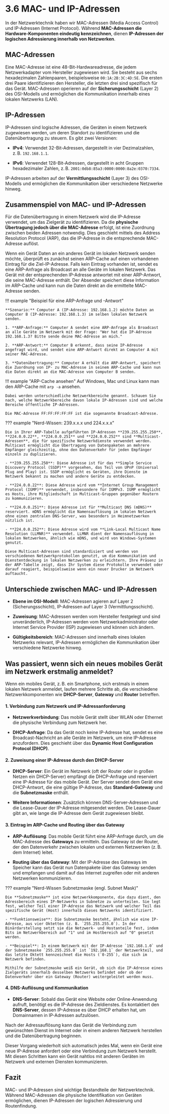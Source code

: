 # 3.6 MAC- und IP-Adressen

In der Netzwerktechnik haben wir MAC-Adressen (Media Access Control) und IP-Adressen (Internet Protocol). Während **MAC-Adressen die Hardware-Komponenten eindeutig kennzeichnen**, dienen **IP-Adressen der logischen Adressierung innerhalb von Netzwerken**.

## MAC-Adressen

Eine MAC-Adresse ist eine 48-Bit-Hardwareadresse, die jedem Netzwerkadapter vom Hersteller zugewiesen wird. Sie besteht aus sechs hexadezimalen Zahlenpaaren, beispielsweise `00:1A:2B:3C:4D:5E`. Die ersten drei Paare identifizieren den Hersteller, die letzten drei sind spezifisch für das Gerät. MAC-Adressen operieren auf der **Sicherungsschicht** (Layer 2) des OSI-Modells und ermöglichen die Kommunikation innerhalb eines lokalen Netzwerks (LAN). 

## IP-Adressen

IP-Adressen sind logische Adressen, die Geräten in einem Netzwerk zugewiesen werden, um deren Standort zu identifizieren und die Datenübertragung zu steuern. Es gibt zwei Versionen:

- **IPv4**: Verwendet 32-Bit-Adressen, dargestellt in vier Dezimalzahlen, z. B. `192.168.1.1`.

- **IPv6**: Verwendet 128-Bit-Adressen, dargestellt in acht Gruppen hexadezimaler Zahlen, z. B. `2001:0db8:85a3:0000:0000:8a2e:0370:7334`.

IP-Adressen arbeiten auf der **Vermittlungsschicht** (Layer 3) des OSI-Modells und ermöglichen die Kommunikation über verschiedene Netzwerke hinweg. 

## Zusammenspiel von MAC- und IP-Adressen

Für die Datenübertragung in einem Netzwerk wird die IP-Adresse verwendet, um das Zielgerät zu identifizieren. Da die **physische Übertragung jedoch über die MAC-Adresse** erfolgt, ist eine Zuordnung zwischen beiden Adressen notwendig. Dies geschieht mittels des Address Resolution Protocol (ARP), das die IP-Adresse in die entsprechende MAC-Adresse auflöst. 

Wenn ein Gerät Daten an ein anderes Gerät im lokalen Netzwerk senden möchte, überprüft es zunächst seinen ARP-Cache auf einen vorhandenen Eintrag für die Ziel-IP-Adresse. Falls kein Eintrag vorhanden ist, sendet es eine ARP-Anfrage als Broadcast an alle Geräte im lokalen Netzwerk. Das Gerät mit der entsprechenden IP-Adresse antwortet mit einer ARP-Antwort, die seine MAC-Adresse enthält. Der Absender speichert diese Information im ARP-Cache und kann nun die Daten direkt an die ermittelte MAC-Adresse senden. 

!!! example "Beispiel für eine ARP-Anfrage und -Antwort"

    **Szenario:** Computer A (IP-Adresse: 192.168.1.2) möchte Daten an Computer B (IP-Adresse: 192.168.1.3) im selben lokalen Netzwerk senden.

    1. **ARP-Anfrage:** Computer A sendet eine ARP-Anfrage als Broadcast an alle Geräte im Netzwerk mit der Frage: "Wer hat die IP-Adresse 192.168.1.3? Bitte sende deine MAC-Adresse an mich."

    2. **ARP-Antwort:** Computer B erkennt, dass seine IP-Adresse angefragt wird, und sendet eine ARP-Antwort direkt an Computer A mit seiner MAC-Adresse.

    3. **Datenübertragung:** Computer A erhält die ARP-Antwort, speichert die Zuordnung von IP- zu MAC-Adresse in seinem ARP-Cache und kann nun die Daten direkt an die MAC-Adresse von Computer B senden.


!!! example "ARP-Cache ansehen"
    Auf Windows, Mac und Linux kann man den ARP-Cache mit `arp -a` ansehen.

    Dabei werden unterschiedliche Netzwerkbereiche genannt. Schauen Sie nach, welche Netzwerkbereiche davon lokale IP-Adressen sind und welche Bereiche öffentliche IP-Adressen.

    Die MAC-Adresse FF:FF:FF:FF:FF ist die sogenannte Broadcast-Adresse. 


??? example "Nerd-Wissen: 239.x.x.x und 224.x.x.x"

    Die in Ihrer ARP-Tabelle aufgeführten IP-Adressen **239.255.255.250**, **224.0.0.22**, **224.0.0.251** und **224.0.0.252** sind **Multicast-Adressen**, die für spezifische Netzwerkdienste verwendet werden. Multicast ermöglicht die Übertragung von Datenpaketen an mehrere Empfänger gleichzeitig, ohne den Datenverkehr für jeden Empfänger einzeln zu duplizieren.

    - **239.255.255.250**: Diese Adresse ist für das **Simple Service Discovery Protocol (SSDP)** vorgesehen, das Teil von UPnP (Universal Plug and Play) ist. SSDP ermöglicht es Geräten, ihre Dienste im Netzwerk bekannt zu machen und andere Geräte zu entdecken.

    - **224.0.0.22**: Diese Adresse wird vom **Internet Group Management Protocol (IGMP)** verwendet, insbesondere für IGMPv3. IGMP ermöglicht es Hosts, ihre Mitgliedschaft in Multicast-Gruppen gegenüber Routern zu kommunizieren.

    - **224.0.0.251**: Diese Adresse ist für **Multicast DNS (mDNS)** reserviert. mDNS ermöglicht die Namensauflösung im lokalen Netzwerk ohne einen zentralen DNS-Server, was besonders in Heimnetzwerken nützlich ist.

    - **224.0.0.252**: Diese Adresse wird vom **Link-Local Multicast Name Resolution (LLMNR)** verwendet. LLMNR dient der Namensauflösung in lokalen Netzwerken, ähnlich wie mDNS, und wird von Windows-Systemen genutzt.

    Diese Multicast-Adressen sind standardisiert und werden von verschiedenen Netzwerkprotokollen genutzt, um die Kommunikation und Dienstentdeckung in lokalen Netzwerken zu erleichtern. Ihre Präsenz in der ARP-Tabelle zeigt, dass Ihr System diese Protokolle verwendet oder darauf reagiert, beispielsweise wenn ein neuer Drucker im Netzwerk auftaucht. 


## Unterschiede zwischen MAC- und IP-Adressen

- **Ebene im OSI-Modell**: MAC-Adressen agieren auf Layer 2 (Sicherungsschicht), IP-Adressen auf Layer 3 (Vermittlungsschicht).

- **Zuweisung**: MAC-Adressen werden vom Hersteller festgelegt und sind unveränderlich, IP-Adressen werden vom Netzwerkadministrator oder Internet Service Provider (ISP) zugewiesen und können sich ändern.

- **Gültigkeitsbereich**: MAC-Adressen sind innerhalb eines lokalen Netzwerks relevant, IP-Adressen ermöglichen die Kommunikation über verschiedene Netzwerke hinweg.


## Was passiert, wenn sich ein neues mobiles Gerät im Netzwerk erstmalig anmeldet?

Wenn ein mobiles Gerät, z. B. ein Smartphone, sich erstmals in einem lokalen Netzwerk anmeldet, laufen mehrere Schritte ab, die verschiedene Netzwerkkomponenten wie **DHCP-Server**, **Gateway** und **Router** betreffen.

#### 1. Verbindung zum Netzwerk und IP-Adressanforderung

- **Netzwerkverbindung**: Das mobile Gerät stellt über WLAN oder Ethernet die physische Verbindung zum Netzwerk her.

- **DHCP-Anfrage**: Da das Gerät noch keine IP-Adresse hat, sendet es eine Broadcast-Nachricht an alle Geräte im Netzwerk, um eine IP-Adresse anzufordern. Dies geschieht über das **Dynamic Host Configuration Protocol (DHCP)**.

#### 2. Zuweisung einer IP-Adresse durch den DHCP-Server

- **DHCP-Server**: Ein Gerät im Netzwerk (oft der Router oder in großen Netzen ein DHCP-Server) empfängt die DHCP-Anfrage und reserviert eine IP-Adresse für das mobile Gerät. Der Server sendet dem Gerät eine DHCP-Antwort, die eine gültige IP-Adresse, das **Standard-Gateway** und die **Subnetzmaske** enthält.

- **Weitere Informationen**: Zusätzlich können DNS-Server-Adressen und die Lease-Dauer der IP-Adresse mitgesendet werden. Die Lease-Dauer gibt an, wie lange die IP-Adresse dem Gerät zugewiesen bleibt.

#### 3. Eintrag im ARP-Cache und Routing über das Gateway

- **ARP-Auflösung**: Das mobile Gerät führt eine ARP-Anfrage durch, um die MAC-Adresse des **Gateways** zu ermitteln. Das Gateway ist der Router, der den Datenverkehr zwischen lokalen und externen Netzwerken (z. B. dem Internet) leitet.

- **Routing über das Gateway**: Mit der IP-Adresse des Gateways im Speicher kann das Gerät nun Datenpakete über das Gateway senden und empfangen und damit auf das Internet zugreifen oder mit anderen Netzwerken kommunizieren.

??? example "Nerd-Wissen Subnetzmaske (engl. Subnet Mask)"

    Die **Subnetzmaske** ist eine Netzwerkkomponente, die dazu dient, den Adressbereich eines IP-Netzwerks in Subnetze zu unterteilen. Sie legt fest, welcher Teil einer IP-Adresse das Netzwerk und welcher Teil das spezifische Gerät (Host) innerhalb dieses Netzwerks identifiziert.

    - **Funktionsweise**: Die Subnetzmaske besteht, ähnlich wie eine IP-Adresse, aus vier Oktetten (z. B. `255.255.255.0`). In der Binärdarstellung setzt sie die Netzwerk- und Hostanteile fest, indem Bits im Netzwerkbereich auf "1" und im Hostbereich auf "0" gesetzt werden.

    - **Beispiel**: In einem Netzwerk mit der IP-Adresse `192.168.1.0` und der Subnetzmaske `255.255.255.0` ist `192.168.1` der Netzwerkteil, und das letzte Oktett kennzeichnet die Hosts (`0-255`), die sich im Netzwerk befinden.

    Mithilfe der Subnetzmaske weiß ein Gerät, ob sich die IP-Adresse eines Zielgeräts innerhalb desselben Netzwerks befindet oder ob der Datenverkehr über ein Gateway (Router) weitergeleitet werden muss.


#### 4. DNS-Auflösung und Kommunikation

- **DNS-Server**: Sobald das Gerät eine Website oder Online-Anwendung aufruft, benötigt es die IP-Adresse des Zieldienstes. Es kontaktiert den **DNS-Server**, dessen IP-Adresse es über DHCP erhalten hat, um Domainnamen in IP-Adressen aufzulösen.

Nach der Adressauflösung kann das Gerät die Verbindung zum gewünschten Dienst im Internet oder in einem anderen Netzwerk herstellen und die Datenübertragung beginnen.

Dieser Vorgang wiederholt sich automatisch jedes Mal, wenn ein Gerät eine neue IP-Adresse anfordert oder eine Verbindung zum Netzwerk herstellt. Mit diesen Schritten kann ein Gerät nahtlos mit anderen Geräten im Netzwerk und externen Diensten kommunizieren.


## Fazit

MAC- und IP-Adressen sind wichtige Bestandteile der Netzwerktechnik. Während MAC-Adressen die physische Identifikation von Geräten ermöglichen, dienen IP-Adressen der logischen Adressierung und Routenfindung.

